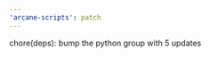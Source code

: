 ```yaml
---
'arcane-scripts': patch
---
```


<!-- markdownlint-disable MD041 -->chore(deps): bump the python group with 5 updates
